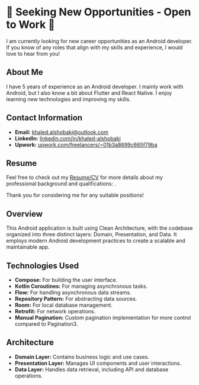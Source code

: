 # 👀 Seeking New Opportunities - Open to Work 👋

I am currently looking for new career opportunities as an Android developer. If you know of any roles that align with my skills and experience, I would love to hear from you!

## About Me

I have 5 years of experience as an Android developer. I mainly work with Android, but I also know a bit about Flutter and React Native. I enjoy learning new technologies and improving my skills.

## Contact Information

- **Email:** [khaled.alshobaki@outlook.com](mailto:khaled.alshobaki@outlook.com)
- **LinkedIn:** [linkedin.com/in/khaled-alshobaki](https://www.linkedin.com/in/khaled-alshobaki)
- **Upwork:** [upwork.com/freelancers/~01b3a8699c665f79ba](https://www.upwork.com/freelancers/~01b3a8699c665f79ba)

## Resume

Feel free to check out my [Resume/CV](https://docs.google.com/document/d/1WB6HYGTxDt0y86JPZBBONdVIE9c_ewSmBf6h7Dm8rEQ/edit?usp=sharing) for more details about my professional background and qualifications: 
.

Thank you for considering me for any suitable positions!

## Overview

This Android application is built using Clean Architecture, with the codebase organized into three distinct layers: Domain, Presentation, and Data. It employs modern Android development practices to create a scalable and maintainable app.

## Technologies Used

- **Compose:** For building the user interface.
- **Kotlin Coroutines:** For managing asynchronous tasks.
- **Flow:** For handling asynchronous data streams.
- **Repository Pattern:** For abstracting data sources.
- **Room:** For local database management.
- **Retrofit:** For network operations.
- **Manual Pagination:** Custom pagination implementation for more control compared to Pagination3.

## Architecture

- **Domain Layer:** Contains business logic and use cases.
- **Presentation Layer:** Manages UI components and user interactions.
- **Data Layer:** Handles data retrieval, including API and database operations.
